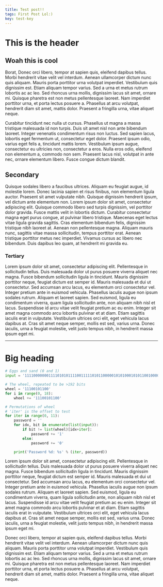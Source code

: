```yaml
---
title: Test post!!
tags: First Post Lol:)
key: test-key
---
```


# This is the header

## Woah this is cool

Borat, Donec orci libero, tempor at sapien quis, eleifend dapibus tellus. Morbi hendrerit vitae velit vel interdum. Aenean ullamcorper dictum nunc quis aliquam. Mauris porta porttitor urna volutpat imperdiet. Vestibulum quis dignissim est. Etiam aliquam tempor varius. Sed a urna et metus rutrum lobortis ac ac leo. Sed rhoncus urna mollis, dignissim lacus sit amet, ornare mi. Quisque pharetra est non metus pellentesque laoreet. Nam imperdiet porttitor urna, et porta lectus posuere a. Phasellus at arcu volutpat, hendrerit diam sit amet, mattis dolor. Praesent a fringilla urna, vitae aliquet neque.

Curabitur tincidunt nec nulla ut cursus. Phasellus ut magna a massa tristique malesuada id non turpis. Duis sit amet nisl non ante bibendum laoreet. Integer venenatis condimentum risus non luctus. Sed sapien lacus, lobortis eget fermentum ut, consectetur eget dolor. Praesent ipsum odio, varius eget felis a, tincidunt mattis lorem. Vestibulum ipsum augue, consectetur eu ultricies non, consectetur a eros. Nulla eros odio, eleifend non elementum a, commodo non sem. Praesent lacus nisl, volutpat in ante nec, ornare elementum libero. Fusce congue dictum blandit.

## Secondary

Quisque sodales libero a faucibus ultrices. Aliquam eu feugiat augue, id molestie lorem. Donec lacinia sapien et risus finibus, non elementum ligula auctor. Praesent sit amet vulputate nibh. Quisque dignissim hendrerit ipsum, vel dictum ante elementum non. Lorem ipsum dolor sit amet, consectetur adipiscing elit. Quisque commodo libero sed turpis dignissim, vel porttitor dolor gravida. Fusce mattis velit in lobortis dictum. Curabitur consectetur magna eget purus congue, at pulvinar libero tristique. Maecenas eget lectus vitae ligula gravida sagittis. Cras elementum bibendum felis, dignissim tristique nibh laoreet at. Aenean non pellentesque magna. Aliquam mauris nunc, sagittis vitae massa sollicitudin, tempus porttitor erat. Aenean tristique porttitor metus nec imperdiet. Vivamus cursus ac libero nec bibendum. Duis dapibus leo quam, at hendrerit mi gravida eu.

### Tertiary

Lorem ipsum dolor sit amet, consectetur adipiscing elit. Pellentesque in sollicitudin tellus. Duis malesuada dolor ut purus posuere viverra aliquet nec magna. Fusce bibendum sollicitudin ligula in tincidunt. Mauris dignissim porttitor neque, feugiat dictum est semper id. Mauris malesuada et dui ut consectetur. Sed accumsan arcu lacus, eu elementum orci consectetur vel. Integer pretium ante in euismod vehicula. Phasellus iaculis augue non ipsum sodales rutrum. Aliquam et laoreet sapien. Sed euismod, ligula eu condimentum viverra, quam ligula sollicitudin ante, non aliquam nibh nisl et lacus. Suspendisse id arcu vitae velit feugiat pretium ac eu enim. Integer sit amet magna commodo arcu lobortis pulvinar et at diam. Etiam sagittis iaculis erat in vulputate. Vestibulum ultrices orci elit, eget vehicula lacus dapibus at. Cras sit amet neque semper, mollis est sed, varius urna. Donec iaculis, urna a feugiat molestie, velit justo tempus nibh, in hendrerit massa ipsum eget mi.

---

# Big heading

```python
# Eggs and sand (0 and 1)
input = '111100000001111010101111001111101011000001010100010101100100001011010110111111111100000110100010000101001111100100000110101100110000100100010101011100111101001010101101110111101010010100001111'

# The wheel, repeated to be >192 bits
wheel = '11100101100'
for i in range(0, 18):
    wheel += '11100101100'

# Permutations of wheel
# 'iter' is the offset to test
for iter in range(0, 11):
    password = ''
    for idx, bit in enumerate(list(input)):
        if bit != list(wheel)[idx+iter]:
            password += '1'
        else:
            password += '0'

    print('Password %d: %s' % (iter, password))
```

Lorem ipsum dolor sit amet, consectetur adipiscing elit. Pellentesque in sollicitudin tellus. Duis malesuada dolor ut purus posuere viverra aliquet nec magna. Fusce bibendum sollicitudin ligula in tincidunt. Mauris dignissim porttitor neque, feugiat dictum est semper id. Mauris malesuada et dui ut consectetur. Sed accumsan arcu lacus, eu elementum orci consectetur vel. Integer pretium ante in euismod vehicula. Phasellus iaculis augue non ipsum sodales rutrum. Aliquam et laoreet sapien. Sed euismod, ligula eu condimentum viverra, quam ligula sollicitudin ante, non aliquam nibh nisl et lacus. Suspendisse id arcu vitae velit feugiat pretium ac eu enim. Integer sit amet magna commodo arcu lobortis pulvinar et at diam. Etiam sagittis iaculis erat in vulputate. Vestibulum ultrices orci elit, eget vehicula lacus dapibus at. Cras sit amet neque semper, mollis est sed, varius urna. Donec iaculis, urna a feugiat molestie, velit justo tempus nibh, in hendrerit massa ipsum eget mi.

Donec orci libero, tempor at sapien quis, eleifend dapibus tellus. Morbi hendrerit vitae velit vel interdum. Aenean ullamcorper dictum nunc quis aliquam. Mauris porta porttitor urna volutpat imperdiet. Vestibulum quis dignissim est. Etiam aliquam tempor varius. Sed a urna et metus rutrum lobortis ac ac leo. Sed rhoncus urna mollis, dignissim lacus sit amet, ornare mi. Quisque pharetra est non metus pellentesque laoreet. Nam imperdiet porttitor urna, et porta lectus posuere a. Phasellus at arcu volutpat, hendrerit diam sit amet, mattis dolor. Praesent a fringilla urna, vitae aliquet neque.